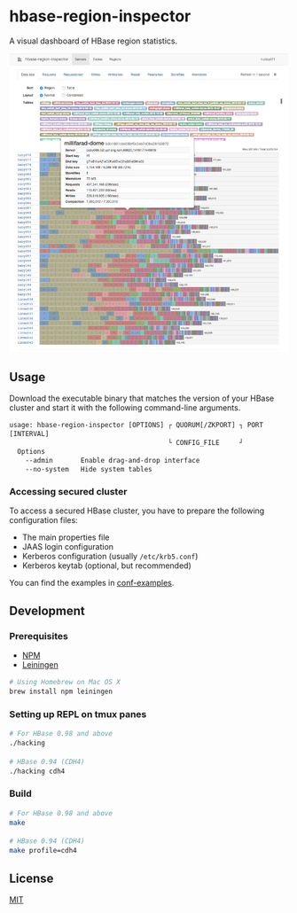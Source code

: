 # hbase-region-inspector

A visual dashboard of HBase region statistics.

![](screenshot/hbase-region-inspector.png)

## Usage

Download the executable binary that matches the version of your HBase cluster
and start it with the following command-line arguments.

```
usage: hbase-region-inspector [OPTIONS] ┌ QUORUM[/ZKPORT] ┐ PORT [INTERVAL]
                                        └ CONFIG_FILE     ┘
  Options
    --admin       Enable drag-and-drop interface
    --no-system   Hide system tables
```

### Accessing secured cluster

To access a secured HBase cluster, you have to prepare the following
configuration files:

- The main properties file
- JAAS login configuration
- Kerberos configuration (usually `/etc/krb5.conf`)
- Kerberos keytab (optional, but recommended)

You can find the examples in [conf-examples](conf-examples/).

## Development

### Prerequisites

- [NPM](https://www.npmjs.com/)
- [Leiningen](https://github.com/technomancy/leiningen)

```sh
# Using Homebrew on Mac OS X
brew install npm leiningen
```

### Setting up REPL on tmux panes

```sh
# For HBase 0.98 and above
./hacking

# HBase 0.94 (CDH4)
./hacking cdh4
```

### Build

```sh
# For HBase 0.98 and above
make

# HBase 0.94 (CDH4)
make profile=cdh4
```

## License

[MIT](LICENSE)
